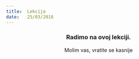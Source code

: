 ```yaml
---
title:  Lekcija
date:   25/03/2018
---
```


### <center>Radimo na ovoj lekciji.</center>
<center>Molim vas, vratite se kasnije</center>